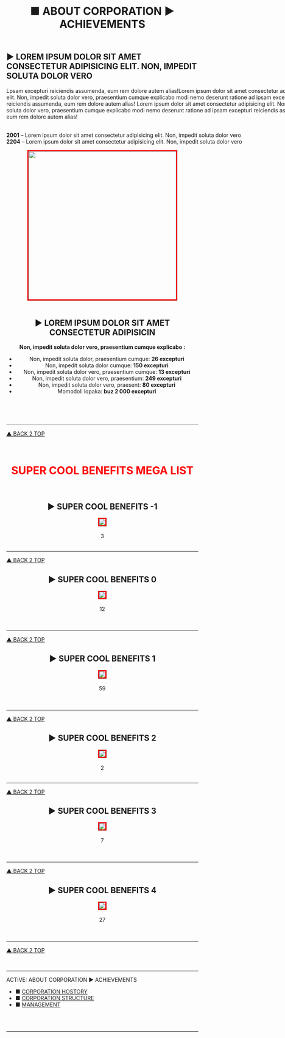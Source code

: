 ﻿---
title: ■ ABOUT CORPORATION ► ACHIEVEMENTS
sidebar: false
pager: false
---

## ► LOREM IPSUM DOLOR SIT AMET CONSECTETUR ADIPISICING ELIT. NON, IMPEDIT SOLUTA DOLOR VERO

<div style="width: 800px; margin: 0 auto;">Lpsam excepturi reiciendis assumenda, eum rem dolore autem alias!Lorem ipsum dolor sit amet consectetur adipisicing elit. Non, impedit soluta dolor vero, praesentium cumque explicabo modi nemo deserunt ratione ad ipsam excepturi reiciendis assumenda, eum rem dolore autem alias!
Lorem ipsum dolor sit amet consectetur adipisicing elit. Non, impedit soluta dolor vero, praesentium cumque explicabo modi nemo deserunt ratione ad ipsam excepturi reiciendis assumenda, eum rem dolore autem alias!

<br>
<br>

<b>2001</b> –  Lorem ipsum dolor sit amet consectetur adipisicing elit. Non, impedit soluta dolor vero
<br>
<b>2204</b> – Lorem ipsum dolor sit amet consectetur adipisicing elit. Non, impedit soluta dolor vero 

</div>

<div align="center">

<img class="m2buttons" style="border:3px ridge red;" src="/img/rewards/awards.jpg" width="388">

<br>
<br>

## ► LOREM IPSUM DOLOR SIT AMET CONSECTETUR ADIPISICIN

**Non, impedit soluta dolor vero, praesentium cumque explicabo :**

<ul>
<li class="rewards-li">Non, impedit soluta dolor, praesentium cumque: <b>26 excepturi</b></li>
<li class="rewards-li">Non, impedit soluta dolor cumque: <b>150 excepturi</b></li>
<li class="rewards-li">Non, impedit soluta dolor vero, praesentium cumque: <b>13 excepturi</b></li>
<li class="rewards-li">Non, impedit soluta dolor vero, praesentium: <b>249 excepturi</b></li>
<li class="rewards-li">Non, impedit soluta dolor vero, praesent: <b>80 excepturi</b></li>
<li class="rewards-li">Momodoli lopaka: <b>buz 2 000 excepturi</b></li>
</ul>

</div>

<br>

<br>
<br>

<hr>
<p style="text-align:left;"><a href="#top">▲ BACK 2 TOP</a></p>

<div align="center">

<br>

<h1><span style="color:red"> SUPER COOL BENEFITS MEGA LIST </span></h1>

<br>

## ► SUPER COOL BENEFITS -1

<img class="m2buttons" style="border:3px ridge red;" src="/img/rewards/1.jpg">
<br>
<br>

<div class="winners-count">
3
</div>

<br>

<hr>
<p style="text-align:left;"><a href="#top">▲ BACK 2 TOP</a></p>

## ►  SUPER COOL BENEFITS 0

<img class="m2buttons" style="border:3px ridge red;" src="/img/rewards/2.jpg">
<br>
<br>

<div class="winners-count">
12
</div>

<br>
<br>
<hr>
<p style="text-align:left;"><a href="#top">▲ BACK 2 TOP</a></p>

## ► SUPER COOL BENEFITS 1

<img class="m2buttons" style="border:3px ridge red;" src="/img/rewards/3.jpg">

<br>
<br>

<div class="winners-count">
59
</div>

<br>
<br>
<hr>
<p style="text-align:left;"><a href="#top">▲ BACK 2 TOP</a></p>

## ► SUPER COOL BENEFITS 2

<img class="m2buttons" style="border:3px ridge red;" src="/img/rewards/4.jpg">
<br>
<br>

<div class="winners-count">
2
</div>

<br>
<hr>
<p style="text-align:left;"><a href="#top">▲ BACK 2 TOP</a></p>

## ► SUPER COOL BENEFITS 3

<img class="m2buttons" style="border:3px ridge red;" src="/img/rewards/5.jpg">
<br>
<br>

<div class="winners-count">
7
</div>

<br>
<br>
<hr>
<p style="text-align:left;"><a href="#top">▲ BACK 2 TOP</a></p>

## ► SUPER COOL BENEFITS 4

<img class="m2buttons" style="border:3px ridge red;" src="/img/rewards/6.jpg">
<br>
<br>

<div class="winners-count">
27
</div>

<br>
<br>
<hr>
<p style="text-align:left;"><a href="#top">▲ BACK 2 TOP</a></p>

<br>

<hr class="bottom-menu-hr">
<div align="left"> 
<div class="active-section-1"> 
<div class="active-section-current"> ACTIVE: ABOUT CORPORATION ► ACHIEVEMENTS </div>
<div class="active-section-2">
<div class="bottom-buttons-links">

<div class="bottom-menu-margin" style="text-indent:0px;">
<ul class="bottom-menu">
<li class="bottom-menu-li">■ <a href="/menu/history/">CORPORATION HOSTORY</a></li>
<li class="bottom-menu-li">■ <a href="/menu/structure/">CORPORATION STRUCTURE</a></li>
<li class="bottom-menu-li">■ <a href="/menu/heads/">MANAGEMENT</a></li>
</ul>

<br>
<br>

</div>

</div>

</div>

</div>

<hr class="bottom-menu-hr">
